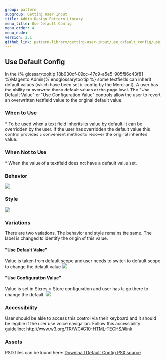 ```yaml
---
group: pattern
subgroup: Getting User Input
title: Admin Design Pattern Library
menu_title: Use Default Config
menu_order: 4
menu_node:
version: 2.1
github_link: pattern-library/getting-user-input/use_default_config/use_default_config.md
---
```


## Use Default Config 
In the {% glossarytooltip 18b930cf-09cc-47c9-a5e5-905f86c43f81 %}Magento Admin{% endglossarytooltip %} some textfields can inherit default values (which have been set in config by the Merchant). A user has the ability to overwrite these default values at the page level. The "Use Default Value" or "Use Configuration Value" controls allow the user to revert an overwritten textfield value to the original default value.

<h3 id="whentouse">When to Use</h3>
* To be used when a text field inherits its value by default.  It can be overridden by the user.   If the user has overridden the default value this control provides a convenient method to recover the original inherited value.

<h3 id="whennottouse">When Not to Use</h3>
* When the value of a textfield does not have a default value set.

<h3 id="behavior">Behavior</h3>
<img src="img/defaultconfig_behavior.jpg">

<h3 id="style">Style</h3>

<img src="img/defaultconfig_style.jpg">

<h3 id="variation">Variations</h3>
There are two variations. The behavior and style remains the same. The label is changed to identify the origin of this value.

<h4>"Use Default Value"</h4>
Value is taken from default scope and user needs to switch to default scope to change the default value


<img src="img/variation1.jpg">

<h4>"Use Configuration Value"</h4>
Value is set in Stores > Store configuration and user has to go there to change the default.

<img src="img/variation2.jpg">



<h3 id="accessibility">Accessibility</h3>

User should be able to access this control via their keyboard and it should be legible if the user use voice navigation. Follow this accessibility guideline: <a href="http://www.w3.org/TR/WCAG10-HTML-TECHS/#link">http://www.w3.org/TR/WCAG10-HTML-TECHS/#link <a>


<h3 id="assets">Assets</h3>
PSD files can be found here:
<a href="src/defaultconfig.psd">Download Default Config PSD source</a>
